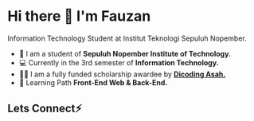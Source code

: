 # Hi there 👋 I'm Fauzan

Information Technology Student at Institut Teknologi Sepuluh Nopember.

- 🏫 I am a student of **Sepuluh Nopember Institute of Technology.**
- 💻 Currently in the 3rd semester of **Information Technology.**
- 👨‍🎓 I am a fully funded scholarship awardee by [**Dicoding Asah.**](dicoding.com/asah)
- 🌱 Learning Path **Front-End Web & Back-End.**  

## Lets Connect⚡ 
